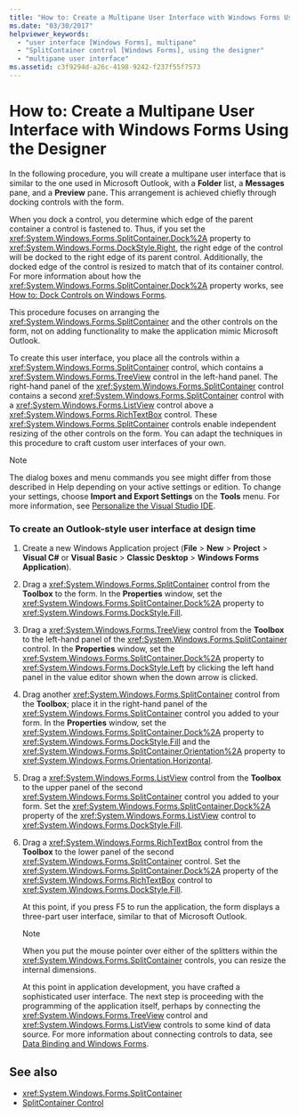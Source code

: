```yaml
---
title: "How to: Create a Multipane User Interface with Windows Forms Using the Designer"
ms.date: "03/30/2017"
helpviewer_keywords: 
  - "user interface [Windows Forms], multipane"
  - "SplitContainer control [Windows Forms], using the designer"
  - "multipane user interface"
ms.assetid: c3f9294d-a26c-4198-9242-f237f55f7573
---
```

# How to: Create a Multipane User Interface with Windows Forms Using the Designer
In the following procedure, you will create a multipane user interface that is similar to the one used in Microsoft Outlook, with a **Folder** list, a **Messages** pane, and a **Preview** pane. This arrangement is achieved chiefly through docking controls with the form.  
  
 When you dock a control, you determine which edge of the parent container a control is fastened to. Thus, if you set the <xref:System.Windows.Forms.SplitContainer.Dock%2A> property to <xref:System.Windows.Forms.DockStyle.Right>, the right edge of the control will be docked to the right edge of its parent control. Additionally, the docked edge of the control is resized to match that of its container control. For more information about how the <xref:System.Windows.Forms.SplitContainer.Dock%2A> property works, see [How to: Dock Controls on Windows Forms](how-to-dock-controls-on-windows-forms.md).  
  
 This procedure focuses on arranging the <xref:System.Windows.Forms.SplitContainer> and the other controls on the form, not on adding functionality to make the application mimic Microsoft Outlook.  
  
 To create this user interface, you place all the controls within a <xref:System.Windows.Forms.SplitContainer> control, which contains a <xref:System.Windows.Forms.TreeView> control in the left-hand panel. The right-hand panel of the <xref:System.Windows.Forms.SplitContainer> control contains a second <xref:System.Windows.Forms.SplitContainer> control with a <xref:System.Windows.Forms.ListView> control above a <xref:System.Windows.Forms.RichTextBox> control. These <xref:System.Windows.Forms.SplitContainer> controls enable independent resizing of the other controls on the form. You can adapt the techniques in this procedure to craft custom user interfaces of your own.  
  
> [!NOTE]
>  The dialog boxes and menu commands you see might differ from those described in Help depending on your active settings or edition. To change your settings, choose **Import and Export Settings** on the **Tools** menu. For more information, see [Personalize the Visual Studio IDE](/visualstudio/ide/personalizing-the-visual-studio-ide).  
  
### To create an Outlook-style user interface at design time  
  
1. Create a new Windows Application project (**File** > **New** > **Project** > **Visual C#** or **Visual Basic** > **Classic Desktop** > **Windows Forms Application**).  
  
2. Drag a <xref:System.Windows.Forms.SplitContainer> control from the **Toolbox** to the form. In the **Properties** window, set the <xref:System.Windows.Forms.SplitContainer.Dock%2A> property to <xref:System.Windows.Forms.DockStyle.Fill>.  
  
3. Drag a <xref:System.Windows.Forms.TreeView> control from the **Toolbox** to the left-hand panel of the <xref:System.Windows.Forms.SplitContainer> control. In the **Properties** window, set the <xref:System.Windows.Forms.SplitContainer.Dock%2A> property to <xref:System.Windows.Forms.DockStyle.Left> by clicking the left hand panel in the value editor shown when the down arrow is clicked.  
  
4. Drag another <xref:System.Windows.Forms.SplitContainer> control from the **Toolbox**; place it in the right-hand panel of the <xref:System.Windows.Forms.SplitContainer> control you added to your form. In the **Properties** window, set the <xref:System.Windows.Forms.SplitContainer.Dock%2A> property to <xref:System.Windows.Forms.DockStyle.Fill> and the <xref:System.Windows.Forms.SplitContainer.Orientation%2A> property to <xref:System.Windows.Forms.Orientation.Horizontal>.  
  
5. Drag a <xref:System.Windows.Forms.ListView> control from the **Toolbox** to the upper panel of the second <xref:System.Windows.Forms.SplitContainer> control you added to your form. Set the <xref:System.Windows.Forms.SplitContainer.Dock%2A> property of the <xref:System.Windows.Forms.ListView> control to <xref:System.Windows.Forms.DockStyle.Fill>.  
  
6. Drag a <xref:System.Windows.Forms.RichTextBox> control from the **Toolbox** to the lower panel of the second <xref:System.Windows.Forms.SplitContainer> control. Set the <xref:System.Windows.Forms.SplitContainer.Dock%2A> property of the <xref:System.Windows.Forms.RichTextBox> control to <xref:System.Windows.Forms.DockStyle.Fill>.  
  
     At this point, if you press F5 to run the application, the form displays a three-part user interface, similar to that of Microsoft Outlook.  
  
    > [!NOTE]
    >  When you put the mouse pointer over either of the splitters within the <xref:System.Windows.Forms.SplitContainer> controls, you can resize the internal dimensions.  
  
     At this point in application development, you have crafted a sophisticated user interface. The next step is proceeding with the programming of the application itself, perhaps by connecting the <xref:System.Windows.Forms.TreeView> control and <xref:System.Windows.Forms.ListView> controls to some kind of data source. For more information about connecting controls to data, see [Data Binding and Windows Forms](../data-binding-and-windows-forms.md).  
  
## See also

- <xref:System.Windows.Forms.SplitContainer>
- [SplitContainer Control](splitcontainer-control-windows-forms.md)
